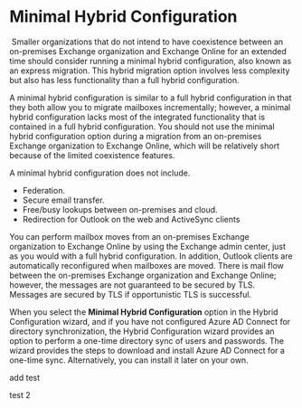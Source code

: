 # Minimal Hybrid Configuration

 Smaller organizations that do not intend to have coexistence between an on-premises Exchange organization and Exchange Online for an extended time should consider running a minimal hybrid configuration, also known as an express migration. This hybrid migration option involves less complexity but also has less functionality than a full hybrid configuration.

A minimal hybrid configuration is similar to a full hybrid configuration in that they both allow you to migrate mailboxes incrementally; however, a minimal hybrid configuration lacks most of the integrated functionality that is contained in a full hybrid configuration. You should not use the minimal hybrid configuration option during a migration from an on-premises Exchange organization to Exchange Online, which will be relatively short because of the limited coexistence features.

A minimal hybrid configuration does not include.

 *  Federation.
 *  Secure email transfer.
 *  Free/busy lookups between on-premises and cloud.
 *  Redirection for Outlook on the web and ActiveSync clients

You can perform mailbox moves from an on-premises Exchange organization to Exchange Online by using the Exchange admin center, just as you would with a full hybrid configuration. In addition, Outlook clients are automatically reconfigured when mailboxes are moved. There is mail flow between the on-premises Exchange organization and Exchange Online; however, the messages are not guaranteed to be secured by TLS. Messages are secured by TLS if opportunistic TLS is successful.

When you select the **Minimal Hybrid Configuration** option in the Hybrid Configuration wizard, and if you have not configured Azure AD Connect for directory synchronization, the Hybrid Configuration wizard provides an option to perform a one-time directory sync of users and passwords. The wizard provides the steps to download and install Azure AD Connect for a one-time sync. Alternatively, you can install it later on your own.

add test 

test 2 
‎